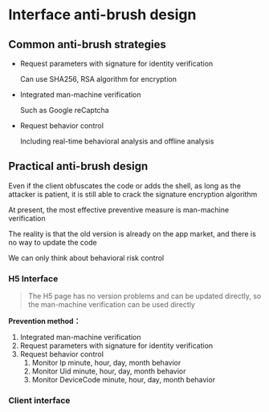 # Interface anti-brush design

## Common anti-brush strategies

* Request parameters with signature for identity verification

    Can use SHA256, RSA algorithm for encryption
* Integrated man-machine verification
    
    Such as Google reCaptcha
* Request behavior control

    Including real-time behavioral analysis and offline analysis

## Practical anti-brush design

Even if the client obfuscates the code or adds the shell, as long as the attacker is patient, it is still able to crack the signature encryption algorithm

At present, the most effective preventive measure is man-machine verification

The reality is that the old version is already on the app market, and there is no way to update the code

We can only think about behavioral risk control

### H5 Interface
> The H5 page has no version problems and can be updated directly, so the man-machine verification can be used directly

**Prevention method：**
1. Integrated man-machine verification
2. Request parameters with signature for identity verification
3. Request behavior control
   1. Monitor Ip minute, hour, day, month behavior
   2. Monitor Uid minute, hour, day, month behavior
   3. Monitor DeviceCode minute, hour, day, month behavior

### Client interface